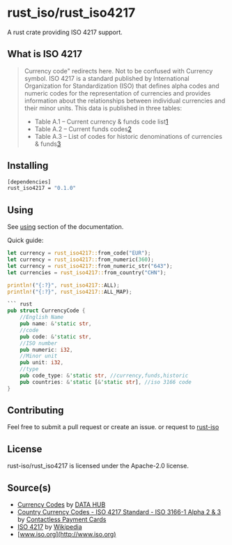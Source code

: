 # rust_iso/rust_iso4217

A rust crate providing ISO 4217 support.

## What is ISO 4217

> Currency code" redirects here. Not to be confused with Currency symbol.
> ISO 4217 is a standard published by International Organization for Standardization (ISO) that defines alpha codes and numeric codes for the representation of currencies and provides information about the relationships between individual currencies and their minor units. This data is published in three tables:
> * Table A.1 – Current currency & funds code list[1](https://en.wikipedia.org/wiki/ISO_4217#cite_note-tablea1-1)
> * Table A.2 – Current funds codes[2](https://en.wikipedia.org/wiki/ISO_4217#cite_note-2)
> * Table A.3 – List of codes for historic denominations of currencies & funds[3](https://en.wikipedia.org/wiki/ISO_4217#cite_note-tablea3-3)

## Installing

``` sh
[dependencies]
rust_iso4217 = "0.1.0"
```

## Using

See [using](https://crates.io/crates/rust_iso4217) section of the documentation.

Quick guide:

``` rust
let currency = rust_iso4217::from_code("EUR");
let currency = rust_iso4217::from_numeric(360);
let currency = rust_iso4217::from_numeric_str("643");
let currencies = rust_iso4217::from_country("CHN");

println!("{:?}", rust_iso4217::ALL);
println!("{:?}", rust_iso4217::ALL_MAP);

``` rust
pub struct CurrencyCode {
    //English Name
    pub name: &'static str,
    //code
    pub code: &'static str,
    //ISO number
    pub numeric: i32,
    //Minor unit
    pub unit: i32,
    //type
    pub code_type: &'static str, //currency,funds,historic
    pub countries: &'static [&'static str], //iso 3166 code
}
```

## Contributing

Feel free to submit a pull request or create an issue.
or request to [rust-iso](https://github.com/rust-iso) 

## License

rust-iso/rust_iso4217 is licensed under the Apache-2.0 license.

## Source(s)

* [Currency Codes](https://datahub.io/core/currency-codes#data) by [DATA HUB](https://datahub.io)
* [Country Currency Codes - ISO 4217 Standard - ISO 3166-1 Alpha 2 & 3](http://www.contactlesspaymentcards.com/country-currency-codes.php) by [Contactless Payment Cards](http://www.wikipedia.org)
* [ISO 4217](https://en.wikipedia.org/wiki/ISO_4217) by [Wikipedia](http://www.wikipedia.org)
* [www.iso.org](http://www.iso.org)
